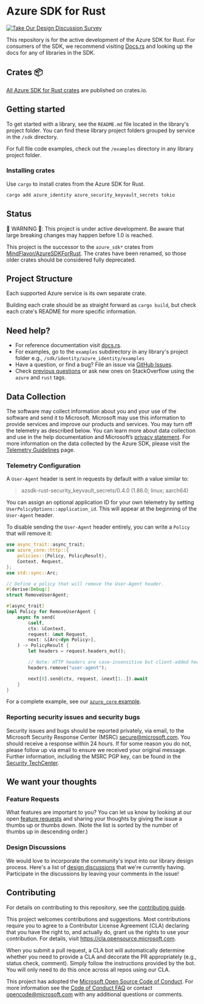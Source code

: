 # Azure SDK for Rust

[![Take Our Design Discussion Survey](https://img.shields.io/badge/Take%20Our%20Design%20Discussion%20Survey-008000?style=flat&link=https://www.surveymonkey.com/r/repo-badge)](https://www.surveymonkey.com/r/repo-badge)

This repository is for the active development of the Azure SDK for Rust. For consumers of the SDK, we recommend visiting [Docs.rs](https://docs.rs/) and looking up the docs for any of libraries in the SDK.

## Crates 📦

[All Azure SDK for Rust crates](https://crates.io/users/azure-sdk) are published on crates.io.

## Getting started

To get started with a library, see the `README.md` file located in the library's project folder. You can find these library project folders grouped by service in the `/sdk` directory.

For full file code examples, check out the `/examples` directory in any library project folder.

### Installing crates

Use `cargo` to install crates from the Azure SDK for Rust.

```sh
cargo add azure_identity azure_security_keyvault_secrets tokio
```

## Status

🚨 WARNING 🚨: This project is under active development. Be aware that large breaking changes may happen before 1.0 is reached.

This project is the successor to the `azure_sdk*` crates from [MindFlavor/AzureSDKForRust](https://github.com/MindFlavor/AzureSDKForRust). The crates have been renamed, so those older crates should be considered fully deprecated.

## Project Structure

Each supported Azure service is its own separate crate.

Building each crate should be as straight forward as `cargo build`, but check each crate's README for more specific information.

## Need help?

- For reference documentation visit [docs.rs](https://docs.rs/).
- For examples, go to the `examples` subdirectory in any library's project folder e.g., `/sdk/identity/azure_identity/examples`
- Have a question, or find a bug? File an issue via [GitHub Issues](https://github.com/Azure/azure-sdk-for-rust/issues/new/choose).
- Check [previous questions](https://stackoverflow.com/questions/tagged/azure+rust) or ask new ones on StackOverflow using the `azure` and `rust` tags.

## Data Collection

The software may collect information about you and your use of the software and send it to Microsoft. Microsoft may use this information to provide services and improve our products and services. You may turn off the telemetry as described below. You can learn more about data collection and use in the help documentation and Microsoft’s [privacy statement](https://go.microsoft.com/fwlink/?LinkID=824704). For more information on the data collected by the Azure SDK, please visit the [Telemetry Guidelines](https://azure.github.io/azure-sdk/general_azurecore.html#telemetry-policy) page.

### Telemetry Configuration

A `User-Agent` header is sent in requests by default with a value similar to:

> azsdk-rust-security_keyvault_secrets/0.4.0 (1.86.0; linux; aarch64)

You can assign an optional application ID for your own telemetry by setting `UserPolicyOptions::application_id`. This will appear at the beginning of the `User-Agent` header.

To disable sending the `User-Agent` header entirely, you can write a `Policy` that will remove it:

```rust no_run
use async_trait::async_trait;
use azure_core::http::{
    policies::{Policy, PolicyResult},
    Context, Request,
};
use std::sync::Arc;

// Define a policy that will remove the User-Agent header.
#[derive(Debug)]
struct RemoveUserAgent;

#[async_trait]
impl Policy for RemoveUserAgent {
    async fn send(
        &self,
        ctx: &Context,
        request: &mut Request,
        next: &[Arc<dyn Policy>],
    ) -> PolicyResult {
        let headers = request.headers_mut();

        // Note: HTTP headers are case-insensitive but client-added headers are normalized to lowercase.
        headers.remove("user-agent");

        next[0].send(ctx, request, &next[1..]).await
    }
}
```

For a complete example, see our [`azure_core` example](https://github.com/Azure/azure-sdk-for-rust/blob/main/sdk/core/azure_core/examples/core_remove_user_agent.rs).

### Reporting security issues and security bugs

Security issues and bugs should be reported privately, via email, to the Microsoft Security Response Center (MSRC) <secure@microsoft.com>. You should receive a response within 24 hours. If for some reason you do not, please follow up via email to ensure we received your original message. Further information, including the MSRC PGP key, can be found in the [Security TechCenter](https://www.microsoft.com/msrc/faqs-report-an-issue).

## We want your thoughts

### Feature Requests

What features are important to you? You can let us know by looking at our open [feature requests](https://github.com/Azure/azure-sdk-for-rust/issues?q=is%3Aopen+is%3Aissue+label%3Afeature-request+sort%3Areactions-%2B1-desc) and sharing your thoughts by giving the issue a thumbs up or thumbs down. (Note the list is sorted by the number of thumbs up in descending order.)

### Design Discussions

We would love to incorporate the community's input into our library design process. Here's a list of [design discussions](https://github.com/Azure/azure-sdk-for-rust/labels/design-discussion) that we're currently having. Participate in the discussions by leaving your comments in the issue!

## Contributing

For details on contributing to this repository, see the [contributing guide](https://github.com/Azure/azure-sdk-for-rust/blob/main/CONTRIBUTING.md).

This project welcomes contributions and suggestions.  Most contributions require you to agree to a
Contributor License Agreement (CLA) declaring that you have the right to, and actually do, grant us
the rights to use your contribution. For details, visit <https://cla.opensource.microsoft.com>.

When you submit a pull request, a CLA bot will automatically determine whether you need to provide
a CLA and decorate the PR appropriately (e.g., status check, comment). Simply follow the instructions
provided by the bot. You will only need to do this once across all repos using our CLA.

This project has adopted the [Microsoft Open Source Code of Conduct](https://opensource.microsoft.com/codeofconduct/).
For more information see the [Code of Conduct FAQ](https://opensource.microsoft.com/codeofconduct/faq/) or
contact [opencode@microsoft.com](mailto:opencode@microsoft.com) with any additional questions or comments.
